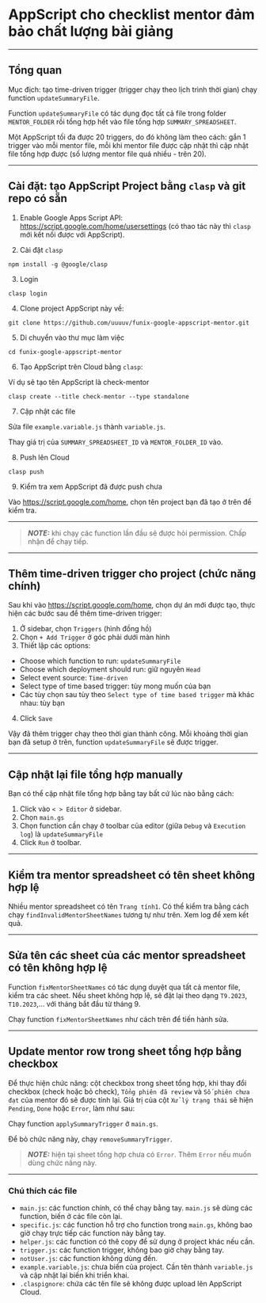 # AppScript cho checklist mentor đảm bảo chất lượng bài giảng

---

## Tổng quan

Mục địch: tạo time-driven trigger (trigger chạy theo lịch trình thời gian) chạy function `updateSummaryFile`.

Function `updateSummaryFile` có tác dụng đọc tất cả file trong folder `MENTOR_FOLDER` rồi tổng hợp hết vào file tổng hợp `SUMMARY_SPREADSHEET`.

Một AppScript tối đa được 20 triggers, do đó không làm theo cách: gắn 1 trigger vào mỗi mentor file, mỗi khi mentor file được cập nhật thì cập nhật file tổng hợp được (số lượng mentor file quá nhiều - trên 20).

---

## Cài đặt: tạo AppScript Project bằng `clasp` và git repo có sẵn

1. Enable Google Apps Script API: https://script.google.com/home/usersettings (có thao tác này thì `clasp` mới kết nối được với AppScript).

2. Cài đặt `clasp`

```shell copy
npm install -g @google/clasp
```

3. Login

```shell copy
clasp login
```

4. Clone project AppScript này về:

```shell copy
git clone https://github.com/uuuuv/funix-google-appscript-mentor.git
```

5. Di chuyển vào thư mục làm việc

```shell copy
cd funix-google-appscript-mentor
```

6. Tạo AppScript trên Cloud bằng `clasp`:

Ví dụ sẽ tạo tên AppScript là check-mentor

```shell copy
clasp create --title check-mentor --type standalone
```

7. Cập nhật các file

Sửa file `example.variable.js` thành `variable.js`.

Thay giá trị của `SUMMARY_SPREADSHEET_ID` và `MENTOR_FOLDER_ID` vào.

8. Push lên Cloud

```shell copy
clasp push
```

9. Kiểm tra xem AppScript đã được push chưa

Vào https://script.google.com/home, chọn tên project bạn đã tạo ở trên để kiểm tra.

---

> **_NOTE:_** khi chạy các function lần đầu sẽ được hỏi permission. Chấp nhận để chạy tiếp.

---

## Thêm time-driven trigger cho project (chức năng chính)

Sau khi vào https://script.google.com/home, chọn dự án mới được tạo, thực hiện các bước sau để thêm time-driven trigger:

1. Ở sidebar, chọn `Triggers` (hình đồng hồ)
2. Chọn `+ Add Trigger` ở góc phải dưới màn hình
3. Thiết lập các options:

- Choose which function to run: `updateSummaryFile`
- Choose which deployment should run: giữ nguyên `Head`
- Select event source: `Time-driven`
- Select type of time based trigger: tùy mong muốn của bạn
- Các tùy chọn sau tùy theo `Select type of time based trigger` mà khác nhau: tùy bạn

4. Click `Save`

Vậy đã thêm trigger chạy theo thời gian thành công. Mỗi khoảng thời gian bạn đã setup ở trên, function `updateSummaryFile` sẽ được trigger.

---

## Cập nhật lại file tổng hợp manually

Bạn có thể cập nhật file tổng hợp bằng tay bất cứ lúc nào bằng cách:

1. Click vào `< > Editor` ở sidebar.
2. Chọn `main.gs`
3. Chọn function cần chạy ở toolbar của editor (giữa `Debug` và `Execution log`) là `updateSummaryFile`
4. Click `Run` ở toolbar.

---

## Kiểm tra mentor spreadsheet có tên sheet không hợp lệ

Nhiều mentor spreadsheet có tên `Trang tính1`. Có thể kiểm tra bằng cách chạy `findInvalidMentorSheetNames` tương tự như trên. Xem log để xem kết quả.

---

## Sửa tên các sheet của các mentor spreadsheet có tên không hợp lệ

Function `fixMentorSheetNames` có tác dụng duyệt qua tất cả mentor file, kiểm tra các sheet. Nếu sheet không hợp lệ, sẽ đặt lại theo dạng `T9.2023`, `T10.2023`,... với tháng bắt đầu từ tháng 9.

Chạy function `fixMentorSheetNames` như cách trên để tiến hành sửa.

---

## Update mentor row trong sheet tổng hợp bằng checkbox

Để thực hiện chức năng: cột checkbox trong sheet tổng hợp, khi thay đổi checkbox (check hoặc bỏ check), `Tổng phiên đã review` và `Số phiên chưa đạt` của mentor đó sẽ được tính lại. Giá trị của cột `Xử lý trạng thái` sẽ hiện `Pending`, `Done` hoặc `Error`, làm như sau:

Chạy function `applySummaryTrigger` ở `main.gs`.

Để bỏ chức năng này, chạy `removeSummaryTrigger`.

> **_NOTE:_** hiện tại sheet tổng hợp chưa có `Error`. Thêm `Error` nếu muốn dùng chức năng này.

---

### Chú thích các file

- `main.js`: các function chính, có thể chạy bằng tay. `main.js` sẽ dùng các function, biến ở các file còn lại.
- `specific.js`: các function hỗ trợ cho function trong `main.gs`, không bao giờ chạy trực tiếp các function này bằng tay.
- `helper.js`: các function có thê copy để sử dụng ở project khác nếu cần.
- `trigger.js`: các function trigger, không bao giờ chạy bằng tay.
- `notUser.js`: các function không dùng đến.
- `example.variable.js`: chưa biến của project. Cần tên thành `variable.js` và cập nhật lại biến khi triển khai.
- `.claspignore`: chứa các tên file sẽ không được upload lên AppScript Cloud.
